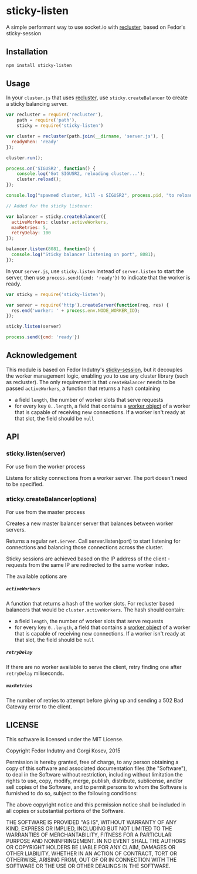 # sticky-listen

A simple performant way to use socket.io with [recluster][recluster], based on
Fedor's sticky-session

## Installation

```bash
npm install sticky-listen
```

## Usage

In your `cluster.js` that uses [recluster][recluster], use `sticky.createBalancer`
to create a sticky balancing server.

```js
var recluster = require('recluster'),
    path = require('path'),
    sticky = require('sticky-listen')

var cluster = recluster(path.join(__dirname, 'server.js'), {
  readyWhen: 'ready'
});

cluster.run();

process.on('SIGUSR2', function() {
    console.log('Got SIGUSR2, reloading cluster...');
    cluster.reload();
});

console.log("spawned cluster, kill -s SIGUSR2", process.pid, "to reload");

// Added for the sticky listener:

var balancer = sticky.createBalancer({
  activeWorkers: cluster.activeWorkers,
  maxRetries: 5,
  retryDelay: 100
});

balancer.listen(8081, function() {
  console.log("Sticky balancer listening on port", 8081);
});

```

In your `server.js`, use `sticky.listen` instead of `server.listen` to start the server,
then use `process.send({cmd: 'ready'})` to indicate that the worker is ready.

```javascript
var sticky = require('sticky-listen');

var server = require('http').createServer(function(req, res) {
  res.end('worker: ' + process.env.NODE_WORKER_ID);
});

sticky.listen(server)

process.send({cmd: 'ready'})
```

## Acknowledgement

This module is based on Fedor Indutny's [sticky-session][sticky-session],
but it decouples the worker management logic, enabling you to use any cluster
library (such as recluster). The only requirement is that `createBalancer`
needs to be passed `activeWorkers`, a function that returns a hash containing

* a field `length`, the number of worker slots that serve requests
* for every key `0..length`, a field that contains a [worker object][api-cluster-worker]
  of a worker that is capable of receiving new connections. If a worker isn't
  ready at that slot, the field should be `null`

## API

### sticky.listen(server)

For use from the worker process

Listens for sticky connections from a worker server. The port doesn't need
to be specified.

### sticky.createBalancer(options)

For use from the master process

Creates a new master balancer server that balances between worker servers.

Returns a regular `net.Server`. Call server.listen(port) to start listening
for connections and balancing those connections across the cluster.

Sticky sessions are achieved based on the IP address of the client - requests
from the same IP are redirected to the same worker index.

The available options are

##### `activeWorkers`

A function that returns a hash of the worker slots. For recluster based
balancers that would be `cluster.activeWorkers`. The hash should contain:

* a field `length`, the number of worker slots that serve requests
* for every key `0..length`, a field that contains a [worker object][api-cluster-worker]
  of a worker that is capable of receiving new connections. If a worker isn't
  ready at that slot, the field should be `null`


##### `retryDelay`

If there are no worker available to serve the client, retry finding one after
`retryDelay` miliseconds.

##### `maxRetries`

The number of retries to attempt before giving up and sending a 502 Bad Gateway
error to the client.


## LICENSE

This software is licensed under the MIT License.

Copyright Fedor Indutny and Gorgi Kosev, 2015

Permission is hereby granted, free of charge, to any person obtaining a
copy of this software and associated documentation files (the
"Software"), to deal in the Software without restriction, including
without limitation the rights to use, copy, modify, merge, publish,
distribute, sublicense, and/or sell copies of the Software, and to permit
persons to whom the Software is furnished to do so, subject to the
following conditions:

The above copyright notice and this permission notice shall be included
in all copies or substantial portions of the Software.

THE SOFTWARE IS PROVIDED "AS IS", WITHOUT WARRANTY OF ANY KIND, EXPRESS
OR IMPLIED, INCLUDING BUT NOT LIMITED TO THE WARRANTIES OF
MERCHANTABILITY, FITNESS FOR A PARTICULAR PURPOSE AND NONINFRINGEMENT. IN
NO EVENT SHALL THE AUTHORS OR COPYRIGHT HOLDERS BE LIABLE FOR ANY CLAIM,
DAMAGES OR OTHER LIABILITY, WHETHER IN AN ACTION OF CONTRACT, TORT OR
OTHERWISE, ARISING FROM, OUT OF OR IN CONNECTION WITH THE SOFTWARE OR THE
USE OR OTHER DEALINGS IN THE SOFTWARE.

[recluster]: https://github.com/doxout/recluster
[api-cluster-worker]: https://nodejs.org/api/cluster.html#cluster_class_worker
[sticky-session]: (https://github.com/indutny/sticky-session)
